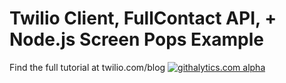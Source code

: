 Twilio Client, FullContact API, + Node.js Screen Pops Example
===========================

Find the full tutorial at twilio.com/blog
[![githalytics.com alpha](https://cruel-carlota.pagodabox.com/59fc6dbfe17086d8ca9645e801325fd6 "githalytics.com")](http://githalytics.com/jonmarkgo/TwilioClientNodeScreenpops)